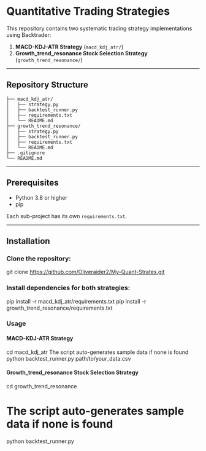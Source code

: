 # Quantitative Trading Strategies

This repository contains two systematic trading strategy implementations using Backtrader:

1. **MACD-KDJ-ATR Strategy** (`macd_kdj_atr/`)
2. **Growth_trend_resonance Stock Selection Strategy** (`growth_trend_resonance/`)

---

## Repository Structure


```text
├── macd_kdj_atr/
│   ├── strategy.py
│   ├── backtest_runner.py
│   ├── requirements.txt
│   └── README.md
├── growth_trend_resonance/
│   ├── strategy.py
│   ├── backtest_runner.py
│   ├── requirements.txt
│   └── README.md
├── .gitignore
└── README.md
```
---

## Prerequisites

- Python 3.8 or higher  
- pip

Each sub-project has its own `requirements.txt`.

---

## Installation

### Clone the repository:

git clone https://github.com/Oliveraider2/My-Quant-Strates.git 

### Install dependencies for both strategies:

pip install -r macd_kdj_atr/requirements.txt
pip install -r growth_trend_resonance/requirements.txt

### Usage

#### MACD-KDJ-ATR Strategy
cd macd_kdj_atr
The script auto-generates sample data if none is found
python backtest_runner.py path/to/your_data.csv

#### Growth_trend_resonance Stock Selection Strategy
cd growth_trend_resonance
# The script auto-generates sample data if none is found
python backtest_runner.py
